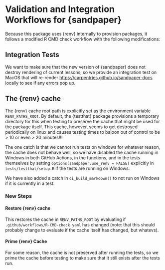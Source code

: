 # Validation and Integration Workflows for {sandpaper}

Because this package uses {renv} internally to provision packages, it follows a
modified R CMD check workflow with the following modifications:

## Integration Tests

We want to make sure that the new version of {sandpaper} does not destroy 
rendering of current lessons, so we provide an integration test on MacOS that
will re-render https://carpentries.github.io/sandpaper-docs locally to see if
any errors pop up.


## The {renv} cache

The {renv} cache root path is explicitly set as the environment variable
`RENV_PATHS_ROOT`. By default, the {testthat} package provisions a temporary
directory for this when testing to preserve the cache that might be used for
the package itself. This cache, however, seems to get destroyed periodically on
linux and causes testing times to baloon out of control to be > 10 or even > 20
minutes!!!

The one catch is that we cannot run tests on windows for whatever reason, the
cache does not behave well, so we have disabled the cache running in Windows in
both GitHub Actions, in the functions, and in the tests themselves by setting
`options(sandpaper.use_renv = FALSE)` explicitly in `tests/testthat/setup.R` if
the tests are running on Windows.

We have also added a catch in `ci_build_markdown()` to not run on Windows if it
is currently in a test.

### New Steps

#### Restore {renv} cache

This restores the cache in `RENV_PATHS_ROOT` by evaluating if
`.github/workflows/R-CMD-check.yaml` has changed (note: that this should 
probably change to evaluate if the cache itself has changed, but whatevs).

#### Prime {renv} Cache

For some reason, the cache is not preserved after running the tests, so we prime
the cache before testing to make sure that it still exists after the tests run.







